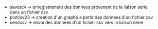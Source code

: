 - savescv -> enregistrement des donnees provenant de la liaison serie dans un fichier csv
- plotcsv23 -> creation d'un graphe a partir des donnees d'un fichier csv
- sendcsv -> envoi des donnees d'un fichier csv vers la liaison serie
